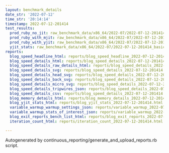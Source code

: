 ```yaml
---
layout: benchmark_details
date_str: '2022-07-12'
time_str: '20:14:14'
timestamp: 2022-07-12-201414
test_results:
  prod_ruby_no_jit: raw_benchmark_data/x86_64/2022-07/2022-07-12-201414_basic_benchmark_prod_ruby_no_jit.json
  prod_ruby_with_mjit: raw_benchmark_data/x86_64/2022-07/2022-07-12-201414_basic_benchmark_prod_ruby_with_mjit.json
  prod_ruby_with_yjit: raw_benchmark_data/x86_64/2022-07/2022-07-12-201414_basic_benchmark_prod_ruby_with_yjit.json
  yjit_stats: raw_benchmark_data/x86_64/2022-07/2022-07-12-201414_basic_benchmark_yjit_stats.json
reports:
  blog_speed_headline_html: reports/blog_speed_headline_2022-07-12-201414.html
  blog_speed_details_html: reports/blog_speed_details_2022-07-12-201414.html
  blog_speed_details_raw_details_html: reports/blog_speed_details_2022-07-12-201414.raw_details.html
  blog_speed_details_svg: reports/blog_speed_details_2022-07-12-201414.svg
  blog_speed_details_head_svg: reports/blog_speed_details_2022-07-12-201414.head.svg
  blog_speed_details_back_svg: reports/blog_speed_details_2022-07-12-201414.back.svg
  blog_speed_details_micro_svg: reports/blog_speed_details_2022-07-12-201414.micro.svg
  blog_speed_details_tripwires_json: reports/blog_speed_details_2022-07-12-201414.tripwires.json
  blog_speed_details_csv: reports/blog_speed_details_2022-07-12-201414.csv
  blog_memory_details_html: reports/blog_memory_details_2022-07-12-201414.html
  blog_yjit_stats_html: reports/blog_yjit_stats_2022-07-12-201414.html
  variable_warmup_warmup_settings_json: reports/variable_warmup_2022-07-12-201414.warmup_settings.json
  variable_warmup_stats_of_interest_json: reports/variable_warmup_2022-07-12-201414.stats_of_interest.json
  blog_exit_reports_bench_list_html: reports/blog_exit_reports_2022-07-12-201414.bench_list.html
  iteration_count_html: reports/iteration_count_2022-07-12-201414.html

---
```

Autogenerated by continuous_reporting/generate_and_upload_reports.rb script.
